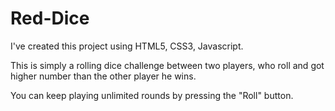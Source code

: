 # Red-Dice
I've created this project using HTML5, CSS3, Javascript.

This is simply a rolling dice challenge between two players, who roll and got higher number than the other player he wins.

You can keep playing unlimited rounds by pressing the "Roll" button.
